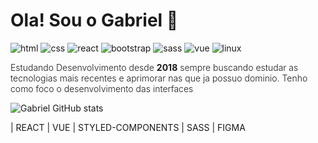 # Ola! Sou o Gabriel 👋

![html](https://img.shields.io/badge/HTML-239120?style=for-the-badge&logo=html5&logoColor=white) ![css](https://img.shields.io/badge/CSS-239120?&style=for-the-badge&logo=css3&logoColor=white)
![react](https://img.shields.io/badge/React-20232A?style=for-the-badge&logo=react&logoColor=61DAFB) ![bootstrap](https://img.shields.io/badge/Bootstrap-563D7C?style=for-the-badge&logo=bootstrap&logoColor=white) ![sass](https://img.shields.io/badge/Sass-CC6699?style=for-the-badge&logo=sass&logoColor=white) ![vue](https://img.shields.io/badge/Vue.js-35495E?style=for-the-badge&logo=vue.js&logoColor=4FC08D) ![linux](https://img.shields.io/badge/Linux-E34F26?style=for-the-badge&logo=linux&logoColor=black)

<p style="font-weight:300">Estudando Desenvolvimento desde <b>2018</b> sempre buscando estudar as </br> tecnologias mais recentes
e aprimorar nas que ja possuo dominio.
Tenho como foco o desenvolvimento das interfaces</p>

![Gabriel GitHub stats](https://github-readme-stats.vercel.app/api?username=lsgabriel&show_icons=true&theme=radical)


| REACT | VUE | STYLED-COMPONENTS | SASS | FIGMA
